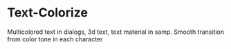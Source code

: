 # Text-Colorize
Multicolored text in dialogs, 3d text, text material in samp. Smooth transition from color tone in each character
